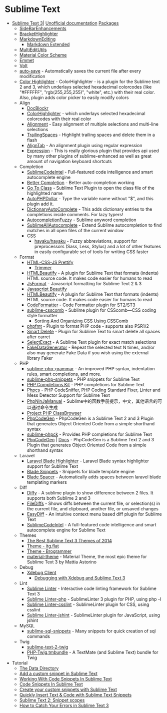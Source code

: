 # Sublime Text
* [Sublime Text 3](http://www.sublimetext.com/3)| [Unofficial documentation](http://goo.gl/1rNBrr) [Packages](http://goo.gl/K2h4Oe)
    - [SideBarEnhancements](http://goo.gl/Vyv9zy)
    - [BracketHighlighter](http://goo.gl/WZA2Pe)
    - [MarkdownEditing](http://goo.gl/SDT792)
        - [Markdown Extended](http://goo.gl/IDOHF7)
    - [MultiEditUtils](http://goo.gl/SFhpa7)
    - [Material Color Scheme](http://goo.gl/8lrQyr)
    - [Emmet](http://goo.gl/0GjPLg)
    - [Volt](http://goo.gl/Z2xkGo)
    - [auto-save](http://goo.gl/JIlH8V) - Automatically saves the current file after every modification
    - [Color Highlighter](http://goo.gl/Jw98qa) - ColorHighlighter - is a plugin for the Sublime text 2 and 3, which underlays selected hexadecimal colorcodes (like "#FFFFFF", "rgb(255,255,255)", "white", etc.) with their real color. Also, plugin adds color picker to easily modify colors
    - Align
        - [DocBlockr](http://goo.gl/kBXypH)
        - [ColorHighlighter](http://goo.gl/LSFwMY) - which underlays selected hexadecimal colorcodes with their real color
        - [Alignment](http://goo.gl/ecNnoM) - Easy alignment of multiple selections and multi-line selections
        - [TrailingSpaces](http://goo.gl/ZqfAvt) - Highlight trailing spaces and delete them in a flash
        - [AlignTab](http://goo.gl/Ads8jS) - An alignment plugin using regular expression
        - [Expression](http://goo.gl/ziEQ98) - This is really glorious plugin that provides api used by many other plugins of sublime-enhanced as well as great amount of navigation keyboard shortcuts
    - Completion
        - [SublimeCodeIntel](http://goo.gl/jT9zHY) - Full-featured code intelligence and smart autocomplete engine
        - [Better Completion](http://goo.gl/ImnEkD) - Better auto-completion working
        - [Go To Class](http://goo.gl/f5kOjB) - Sublime Text Plugin to open the class file of the highlighted name
        - [AutoPHPDollar](https://goo.gl/r35tof) - Type the variable name without "$", and this plugin add it.
        - [DictionaryAutoComplete](https://goo.gl/ucu1um) - This adds dictionary entries to the completions inside comments. For lazy typers!
        - [AutocompletionFuzzy](https://goo.gl/U2awN9) - Sublime anyword completion
        - [SublimeAllAutocomplete](https://goo.gl/7bcwVC) - Extend Sublime autocompletion to find matches in all open files of the current window
        - CSS
            - [hayaku/hayaku](https://goo.gl/BK1wLi) - Fuzzy abbreviations, support for preprocessors (Sass, Less, Stylus) and a lot of other features in easily configurable set of tools for writing CSS faster
    - Format
        - [HTML-CSS-JS Prettify](http://goo.gl/oEPx3G)
            - [Trimmer](http://goo.gl/PCEyXO)
        - [HTMLBeautify](https://goo.gl/LQbIaz) - A plugin for Sublime Text that formats (indents) HTML source code. It makes code easier for humans to read
        - [JsFormat](http://goo.gl/bRq1Ak) - Javascript formatting for Sublime Text 2 & 3
        - [Javascript Beautify](http://goo.gl/roxcvN)
        - [HTMLBeautify](http://goo.gl/A3Q9mR) - A plugin for Sublime Text that formats (indents) HTML source code. It makes code easier for humans to read
        - [CodeFormatter](http://goo.gl/oYy6gd) - Code Formatter plugin for ST2/ST3
        - [sublime-csscomb](http://goo.gl/mXAoIj) - Sublime plugin for CSScomb—CSS coding style formatter
            - [Sorting And Organizing CSS Using CSSComb](http://goo.gl/we1Nvz)
        - [phpfmt](http://goo.gl/1xJqUE) - Plugin to format PHP code - supports also PSR1/2
        - [Smart Delete](https://goo.gl/CCcNgF) - Plugin for Sublime Text to smart delete all spaces after carret
        - [SelectExact](https://goo.gl/nvECEe) - A Sublime Text plugin for exact match selections
        - [FakeDataGenerator](https://goo.gl/9hLYgG) - Repeat the selected text N times, and/or also may generate Fake Data if you wish using the external library Faker
    - PHP
        - [sublime-php-grammar](https://goo.gl/9NgZmc) - An improved PHP syntax, indentation rules, smart completions, and more.
        - [sublime-php-snippets](https://goo.gl/BdGW8k) - PHP snippets for Sublime Text
        - [PHP Completions Kit](https://goo.gl/Ln0Vo0) - PHP completions for Sublime Text
        - [Phpcs](http://goo.gl/Pv5ITD) - PHP CodeSniffer, PHP Coding Standard Fixer, Linter and Mess Detector Support for Sublime Text
        - [PhpNinJaManual](https://goo.gl/WRlLy0) - Sublime中的函数手册提示，中文，其他语言的可以通过命令生成
        - [Project PHP ClassBrowser](http://goo.gl/cMLqHC)
        - [PhpCodeGen](http://goo.gl/EJ3fEr) - PhpCodeGen is a Sublime Text 2 and 3 Plugin that generates Object Oriented Code from a simple shorthand syntax
        - [sublime-phpck](https://goo.gl/27XsVd) - Provides PHP completions for Sublime Text
        - [PhpCodeGen](https://goo.gl/Dw4Yyd) | [Docs](https://goo.gl/qoFsqr) - PhpCodeGen is a Sublime Text 2 and 3 Plugin that generates Object Oriented Code from a simple shorthand syntax
    - Laravel
        - [Laravel Blade Highlighter](http://goo.gl/TSNTeO) - Laravel Blade syntax highlighter support for Sublime Text
        - [Blade Snippets](https://goo.gl/Zj4UCV) - Snippets for blade template engine
        - [Blade Spacer](http://goo.gl/28PZw4) - Automatically adds spaces between laravel blade templating markers
    - Diff
        - [Diffy](http://goo.gl/59QLCw) - A sublime plugin to show difference between 2 files. It supports both Sublime 2 and 3
        - [FileDiffs](http://goo.gl/kwdnKQ) - Shows diffs between the current file, or selection(s) in the current file, and clipboard, another file, or unsaved changes
        - [EasyDiff](http://goo.gl/iLt5Ry) - An intuitive context menu based diff plugin for Sublime Text
        - [SublimeCodeIntel](http://goo.gl/s5B70i) - A full-featured code intelligence and smart autocomplete engine for Sublime Text
    - Themes
        - [The Best Sublime Text 3 Themes of 2014](http://goo.gl/zUnZme)
        - [Theme - itg.flat](http://goo.gl/wXAic8)
        - [Theme - Brogrammer](http://goo.gl/ICmqZC)
        - [material-theme](https://goo.gl/i3G5jI) - Material Theme, the most epic theme for Sublime Text 3 by Mattia Astorino
    - Debug
        - [Xdebug Client](http://goo.gl/pY4hsN)
            - [Debugging with Xdebug and Sublime Text 3](http://goo.gl/xOL3Yj)
    - Lint
        - [Sublime Linter](http://goo.gl/MS6UGp) - Interactive code linting framework for Sublime Text 3
        - [Sublime Linter-php](http://goo.gl/3xV2nl) - SublimeLinter 3 plugin for PHP, using php -l
        - [Sublime Linter-csslint](http://goo.gl/Xy7hGO) - SublimeLinter plugin for CSS, using csslint
        - [Sublime Linter-jshint](http://goo.gl/KjKJ0W) - SublimeLinter plugin for JavaScript, using jshint
    - MySQL
        - [sublime-sql-snippets](https://goo.gl/7ckxyo) - Many snippets for quick creation of sql commands
    - Twig
        - [sublime-text-2-twig](https://goo.gl/zuisy7)
        - [PHP-Twig.tmbundle](https://goo.gl/C6T7C1) - A TextMate (and Sublime Text) bundle for Twig
* Tutorial
    - [The Data Directory](http://goo.gl/OusyOg)
    - [Add a custom snippet in Sublime Text](http://goo.gl/8FP507)
    - [Working With Code Snippets In Sublime Text](http://goo.gl/dIt35N)
    - [Code Snippets In Sublime Text](http://goo.gl/Lj8K5U)
    - [Create your custom snippets with Sublime Text](http://goo.gl/v5vW1B)
    - [Quickly Insert Text & Code with Sublime Text Snippets](http://goo.gl/djTXt9)
    - [Sublime Text 2: Snippet scopes](http://goo.gl/CjSKVH)
    - [How to Catch Your Errors in Sublime Text 3](http://goo.gl/tLRgHU)

